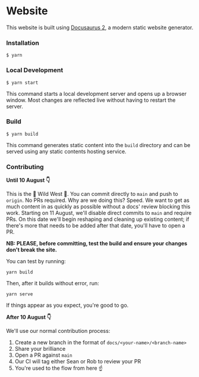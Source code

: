 # Website

This website is built using [Docusaurus 2](https://docusaurus.io/), a modern static website generator.

### Installation

```
$ yarn
```

### Local Development

```
$ yarn start
```

This command starts a local development server and opens up a browser window. Most changes are reflected live without
having to restart the server.

### Build

```
$ yarn build
```

This command generates static content into the `build` directory and can be served using any static contents hosting
service.

### Contributing

**Until 10 August 👇**

This is the 🤠 Wild West 🤠. You can commit directly to `main` and push to `origin`. No PRs required. Why are we doing this?
Speed. We want to get as much content in as quickly as possible without a docs' review blocking this work. Starting on
11 August, we'll disable direct commits to `main` and require PRs. On this date we'll begin reshaping and cleaning up
existing content; if there's more that needs to be added after that date, you'll have to open a PR.

**NB: PLEASE, before committing, test the build and ensure your changes don't break the site.**

You can test by running:

`yarn build`

Then, after it builds without error, run:

`yarn serve`

If things appear as you expect, you're good to go.

**After 10 August 👇**

We'll use our normal contribution process:

1. Create a new branch in the format of `docs/<your-name>/<branch-name>`
2. Share your brilliance
3. Open a PR against `main`
4. Our CI will tag either Sean or Rob to review your PR
5. You're used to the flow from here ☝️
